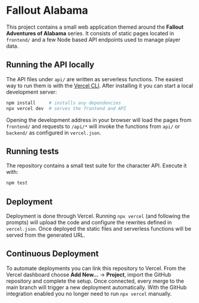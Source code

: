 # Fallout Alabama

This project contains a small web application themed around the **Fallout Adventures of Alabama** series.  It consists of static pages located in `frontend/` and a few Node based API endpoints used to manage player data.

## Running the API locally

The API files under `api/` are written as serverless functions.  The easiest way to run them is with the [Vercel CLI](https://vercel.com/docs/cli).  After installing it you can start a local development server:

```bash
npm install     # installs any dependencies
npx vercel dev  # serves the frontend and API
```

Opening the development address in your browser will load the pages from `frontend/` and requests to `/api/*` will invoke the functions from `api/` or `backend/` as configured in `vercel.json`.

## Running tests

The repository contains a small test suite for the character API.  Execute it with:

```bash
npm test
```

## Deployment

Deployment is done through Vercel.  Running `npx vercel` (and following the prompts) will upload the code and configure the rewrites defined in `vercel.json`.  Once deployed the static files and serverless functions will be served from the generated URL.

## Continuous Deployment

To automate deployments you can link this repository to Vercel. From the Vercel
dashboard choose **Add New&hellip;** → **Project**, import the GitHub repository
and complete the setup. Once connected, every merge to the main branch will
trigger a new deployment automatically. With the GitHub integration enabled you
no longer need to run `npx vercel` manually.

